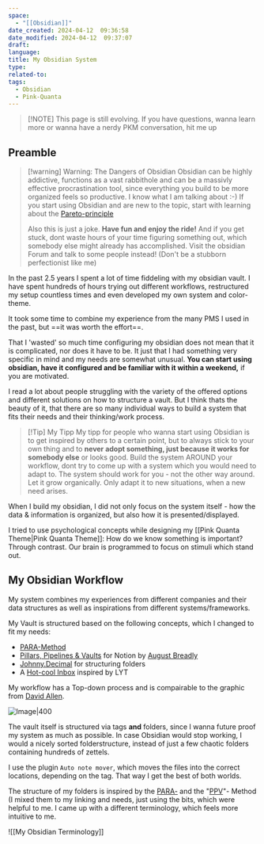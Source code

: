 ```yaml
---
space:
  - "[[Obsidian]]"
date_created: 2024-04-12  09:36:58
date_modified: 2024-04-12  09:37:07
draft: 
language: 
title: My Obsidian System
type: 
related-to: 
tags:
  - Obsidian
  - Pink-Quanta
---
```


> [!NOTE] This page is still evolving. If you have questions, wanna learn more or wanna have a nerdy PKM conversation, hit me up


## Preamble
> [!warning] Warning: The Dangers of Obsidian
> Obsidian can be highly addictive, functions as a vast rabbithole and can be a massivly effective procrastination tool, since everything you build to be more organized feels so productive. I know what I am talking about :-)
> If you start using Obsidian and are new to the topic, start with learning about the [Pareto-principle](https://en.wikipedia.org/wiki/Pareto_principle)
> 
> Also this is just a joke. **Have fun and enjoy the ride!** And if you get stuck, dont waste hours of your time figuring something out, which somebody else might already has accomplished. Visit the obsidian Forum and talk to some people instead! (Don't be a stubborn perfectionist like me)


In the past 2.5 years I spent a lot of time fiddeling with my obsidian vault.
I have spent hundreds of hours trying out different workflows, restructured my setup countless times and even developed my own system and color-theme.

It took some time to combine my experience from the many PMS I used in the past, but ==it was worth the effort==.

That I 'wasted' so much time configuring my obsidian does not mean that it is complicated, nor does it have to be. It just that I had something very specific in mind and my needs are somewhat unusual.
**You can start using obsidian, have it configured and be familiar with it within a weekend,** if you are motivated.

I read a lot about people struggling with the variety of the offered options and different solutions on how to structure a vault. But I think thats the beauty of it, that there are so many individual ways to build a system that fits their needs and their thinking/work process.

> [!Tip] My Tipp 
> My tipp for people who wanna start using Obsidian is to get inspired by others to a certain point, but to always stick to your own thing and to **never adopt something, just because it works for somebody else** or looks good. Build the system AROUND your workflow, dont try to come up with a system which you would need to adapt to. The system should work for you - not the other way around. Let it grow organically. Only adapt it to new situations, when a new need arises.

When I build my obsidian, I did not only focus on the system itself - how the data & information is organized, but also how it is presented/displayed.

I tried to use psychological concepts while designing my [[Pink Quanta Theme|Pink Quanta Theme]]:
How do we know something is important? Through contrast.
Our brain is programmed to focus on stimuli which stand out.

## My Obsidian Workflow
My system combines my experiences from different companies and their data structures as well as inspirations from different systems/frameworks.

My Vault is structured based on the following concepts, which I changed to fit my needs: 

- [PARA-Method](https://mattgiaro.com/para-obsidian/)
- [Pillars, Pipelines & Vaults](https://www.youtube.com/watch?v=d93SGaf82OM) for Notion by [August Breadly](https://www.yearzero.io/notion-life-design)
- [Johnny.Decimal](https://johnnydecimal.com/) for structuring folders 
- A [Hot-cool Inbox](https://notes.linkingyourthinking.com/Atlas/Inbox) inspired by LYT 


My workflow has a Top-down process and is compairable to the graphic from [David Allen](davidco.com).

![Image|400](https://www.ssp.sh/blog/pkm-workflow-for-a-deeper-life/GTD-getting-things-done-workflow.png)



The vault itself is structured via tags **and** folders, since I wanna future proof my system as much as possible. In case Obsidian would stop working, I would a nicely sorted folderstructure, instead of just a few chaotic folders containing hundreds of zettels.

I use the plugin `Auto note mover`, which moves the files into the correct locations, depending on the tag. That way I get the best of both worlds.


The structure of my folders is inspired by the [PARA-](https://mattgiaro.com/para-obsidian/) and the "[PPV](https://www.yearzero.io/notion-life-design)"- Method (I mixed them to my linking and needs, just using the bits, which were helpful to me.
I came up with a different terminology, which feels more intuitive to me.


![[My Obsidian Terminology]]